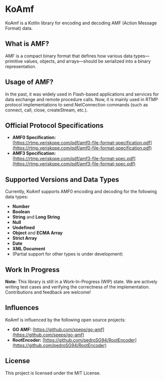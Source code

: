 # KoAmf
KoAmf is a Kotlin library for encoding and decoding AMF (Action Message Format) data.

## What is AMF?
AMF is a compact binary format that defines how various data types—primitive values, objects, and arrays—should be serialized into a binary representation.

## Usage of AMF?
In the past, it was widely used in Flash-based applications and services for data exchange and remote procedure calls. 
Now, it is mainly used in RTMP protocol implementations to send NetConnection commands (such as connect, call, close, createStream, etc.).

## Official Protocol Specifications

- **AMF0 Specification:**  
  [https://rtmp.veriskope.com/pdf/amf0-file-format-specification.pdf](https://rtmp.veriskope.com/pdf/amf0-file-format-specification.pdf)
- **AMF3 Specification:**  
  [https://rtmp.veriskope.com/pdf/amf3-file-format-spec.pdf](https://rtmp.veriskope.com/pdf/amf3-file-format-spec.pdf)

## Supported Versions and Data Types

Currently, KoAmf supports AMF0 encoding and decoding for the following data types:
- **Number**
- **Boolean**
- **String** and **Long String**
- **Null**
- **Undefined**
- **Object** and **ECMA Array**
- **Strict Array**
- **Date**
- **XML Document**
- (Partial support for other types is under development)

## Work In Progress

**Note:** This library is still in a Work-In-Progress (WIP) state. We are actively writing test cases and verifying the correctness of the implementation. Contributions and feedback are welcome!

## Influences

KoAmf is influenced by the following open source projects:
- **GO AMF:** [https://github.com/speps/go-amf](https://github.com/speps/go-amf)
- **RootEncoder:** [https://github.com/pedroSG94/RootEncoder](https://github.com/pedroSG94/RootEncoder)

## License

This project is licensed under the MIT License.
